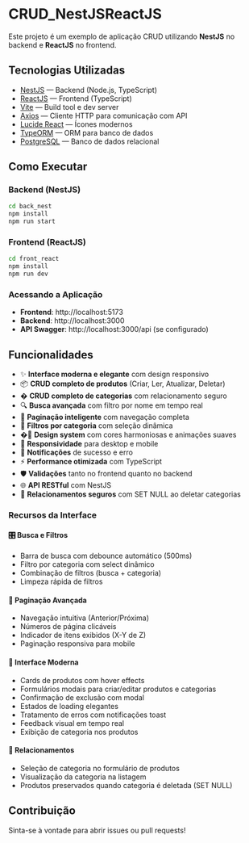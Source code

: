 # CRUD_NestJSReactJS

Este projeto é um exemplo de aplicação CRUD utilizando **NestJS** no backend e **ReactJS** no frontend.

## Tecnologias Utilizadas

- [NestJS](https://nestjs.com/) — Backend (Node.js, TypeScript)
- [ReactJS](https://react.dev/) — Frontend (TypeScript)
- [Vite](https://vitejs.dev/) — Build tool e dev server
- [Axios](https://axios-http.com/) — Cliente HTTP para comunicação com API
- [Lucide React](https://lucide.dev/) — Ícones modernos
- [TypeORM](https://typeorm.io/) — ORM para banco de dados
- [PostgreSQL](https://www.postgresql.org/) — Banco de dados relacional

## Como Executar

### Backend (NestJS)

```bash
cd back_nest
npm install
npm run start
```

### Frontend (ReactJS)

```bash
cd front_react
npm install
npm run dev
```

### Acessando a Aplicação

- **Frontend**: http://localhost:5173
- **Backend**: http://localhost:3000
- **API Swagger**: http://localhost:3000/api (se configurado)

## Funcionalidades

- ✨ **Interface moderna e elegante** com design responsivo
- 📦 **CRUD completo de produtos** (Criar, Ler, Atualizar, Deletar)
- �️ **CRUD completo de categorias** com relacionamento seguro
- 🔍 **Busca avançada** com filtro por nome em tempo real
- 📄 **Paginação inteligente** com navegação completa
- 🎯 **Filtros por categoria** com seleção dinâmica
- �🎨 **Design system** com cores harmoniosas e animações suaves
- 📱 **Responsividade** para desktop e mobile
- 🔔 **Notificações** de sucesso e erro
- ⚡ **Performance otimizada** com TypeScript
- 🛡️ **Validações** tanto no frontend quanto no backend
- 🌐 **API RESTful** com NestJS
- 🔗 **Relacionamentos seguros** com SET NULL ao deletar categorias

### Recursos da Interface

#### 🎛️ **Busca e Filtros**
- Barra de busca com debounce automático (500ms)
- Filtro por categoria com select dinâmico
- Combinação de filtros (busca + categoria)
- Limpeza rápida de filtros

#### 📄 **Paginação Avançada**
- Navegação intuitiva (Anterior/Próxima)
- Números de página clicáveis
- Indicador de itens exibidos (X-Y de Z)
- Paginação responsiva para mobile

#### 🎨 **Interface Moderna**
- Cards de produtos com hover effects
- Formulários modais para criar/editar produtos e categorias
- Confirmação de exclusão com modal
- Estados de loading elegantes
- Tratamento de erros com notificações toast
- Feedback visual em tempo real
- Exibição de categoria nos produtos

#### 🔗 **Relacionamentos**
- Seleção de categoria no formulário de produtos
- Visualização da categoria na listagem
- Produtos preservados quando categoria é deletada (SET NULL)

## Contribuição

Sinta-se à vontade para abrir issues ou pull requests!

